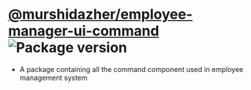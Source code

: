 # [@murshidazher/employee-manager-ui-command](https://github.com/murshidazher/employee-manager-ui/tree/main/packages/command) ![Package version](https://img.shields.io/github/package-json/v/murshidazher/employee-manager-ui?filename=packages%2Fcommand%2Fpackage.json\&label=%20\&color=0080FF)

- A package containing all the command component used in employee management system
